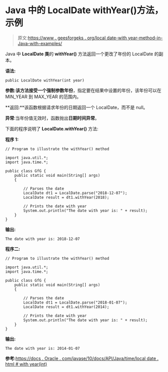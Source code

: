 # Java 中的 LocalDate withYear()方法，示例

> 原文:[https://www . geesforgeks . org/local date-with year-method-in-Java-with-examples/](https://www.geeksforgeeks.org/localdate-withyear-method-in-java-with-examples/)

Java 中 **LocalDate 类**的 **withYear()** 方法返回一个更改了年份的 LocalDate 的副本。

**语法:**

```
public LocalDate withYear(int year)
```

**参数:**该方法接受一个强制参数**年份**，指定要在结果中设置的年份，该年份可以在 MIN_YEAR 到 MAX_YEAR 的范围内。

**返回:**该函数根据请求年份的日期返回一个 LocalDate，而不是 null。

**异常**:当年份值无效时，函数抛出**日期时间异常**。

下面的程序说明了 **LocalDate.withYear()** 方法:

**程序 1:**

```
// Program to illustrate the withYear() method

import java.util.*;
import java.time.*;

public class GfG {
    public static void main(String[] args)
    {

        // Parses the date
        LocalDate dt1 = LocalDate.parse("2018-12-07");
        LocalDate result = dt1.withYear(2018);

        // Prints the date with year
        System.out.println("The date with year is: " + result);
    }
}
```

**输出:**

```
The date with year is: 2018-12-07

```

**程序二:**

```
// Program to illustrate the withYear() method

import java.util.*;
import java.time.*;

public class GfG {
    public static void main(String[] args)
    {

        // Parses the date
        LocalDate dt1 = LocalDate.parse("2018-01-07");
        LocalDate result = dt1.withYear(2014);

        // Prints the date with year
        System.out.println("The date with year is: " + result);
    }
}
```

**输出:**

```
The date with year is: 2014-01-07

```

**参考:**[https://docs . Oracle . com/javase/10/docs/API/Java/time/local date . html # with year(int)](https://docs.oracle.com/javase/10/docs/api/java/time/LocalDate.html#withYear(int))